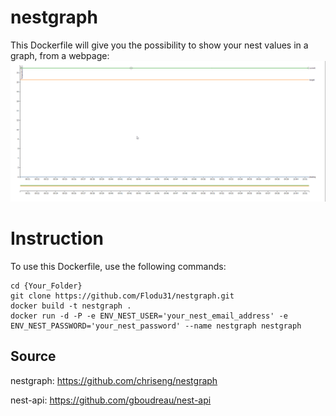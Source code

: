 # nestgraph
This Dockerfile will give you the possibility to show your nest values in a graph, from a webpage:
![Graph of values](https://raw.githubusercontent.com/Flodu31/nestgraph/master/NestGraph.png)
# Instruction
To use this Dockerfile, use the following commands:

```
cd {Your_Folder}
git clone https://github.com/Flodu31/nestgraph.git
docker build -t nestgraph .
docker run -d -P -e ENV_NEST_USER='your_nest_email_address' -e ENV_NEST_PASSWORD='your_nest_password' --name nestgraph nestgraph
```

## Source
nestgraph: https://github.com/chriseng/nestgraph

nest-api: https://github.com/gboudreau/nest-api
